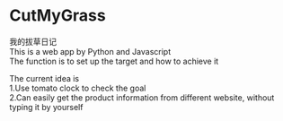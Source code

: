 # CutMyGrass
我的拔草日记  
This is a web app by Python and Javascript  
The function is to set up the target and how to achieve it  

The current idea is  
1.Use tomato clock to check the goal  
2.Can easily get the product information from different website, without typing it by yourself
